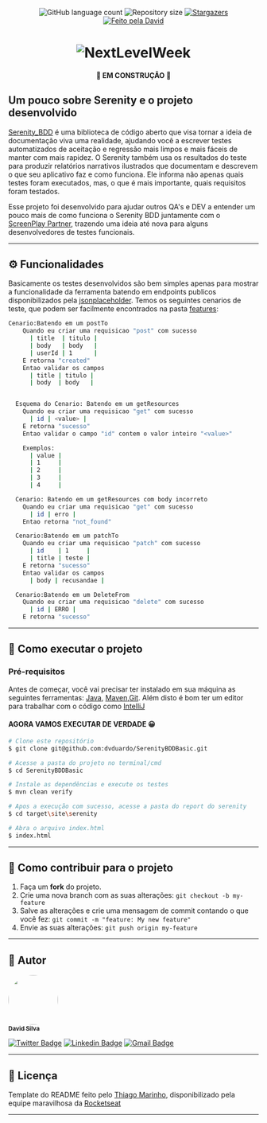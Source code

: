 
<p align="center">
  <img alt="GitHub language count" src="https://img.shields.io/github/languages/count/dvduardo/SerenityBDDBasic">

  <img alt="Repository size" src="https://img.shields.io/github/repo-size/dvduardo/SerenityBDDBasic">

   <a href="https://github.com/dvduardo/SerenityBDDBasic/stargazers">
    <img alt="Stargazers" src="https://img.shields.io/github/stars/dvduardo/SerenityBDDBasic?style=social">
  </a>

  <a href="https://rocketseat.com.br">
    <img alt="Feito pela David" src="https://img.shields.io/badge/feito%20por-David-%237519C1">
  </a>

</p>
<h1 align="center">
    <img alt="NextLevelWeek" title="#NextLevelWeek" src="./assets/banner.png" />
</h1>

<h4 align="center"> 
	🚧 EM CONSTRUÇÂO 🚧
</h4>

## Um pouco sobre Serenity e o projeto desenvolvido

[Serenity_BDD](https://serenity-bdd.github.io/theserenitybook/latest/index.html#) é uma biblioteca de código aberto que visa tornar a ideia de documentação viva uma realidade, ajudando você a escrever testes automatizados de aceitação e regressão mais limpos e mais fáceis de manter com mais rapidez. O Serenity também usa os resultados do teste para produzir relatórios narrativos ilustrados que documentam e descrevem o que seu aplicativo faz e como funciona. 
Ele informa não apenas quais testes foram executados, mas, o que é mais importante,
quais requisitos foram testados.

Esse projeto foi desenvolvido para ajudar outros QA's e DEV a entender um pouco mais de como funciona o Serenity BDD juntamente com
o [ScreenPlay Partner](https://blog.onedaytesting.com.br/screenplay-pattern/), trazendo uma ideia até nova para alguns desenvolvedores de testes funcionais.

---

## ⚙️ Funcionalidades

Basicamente os testes desenvolvidos são bem simples apenas para mostrar a funcionalidade da ferramenta batendo em endpoints publicos disponibilizados pela [jsonplaceholder](https://jsonplaceholder.typicode.com/guide/).
Temos os seguintes cenarios de teste, que podem ser facilmente encontrados na pasta [features](https://github.com/dvduardo/SerenityBDDBasic/blob/master/src/test/resources/features/Test.feature):
```bash
Cenario:Batendo em um postTo
    Quando eu criar uma requisicao "post" com sucesso
      | title  | titulo |
      | body   | body   |
      | userId | 1      |
    E retorna "created"
    Entao validar os campos
      | title | titulo |
      | body  | body   |


  Esquema do Cenario: Batendo em um getResources
    Quando eu criar uma requisicao "get" com sucesso
      | id | <value> |
    E retorna "sucesso"
    Entao validar o campo "id" contem o valor inteiro "<value>"

    Exemplos:
      | value |
      | 1     |
      | 2     |
      | 3     |
      | 4     |

  Cenario: Batendo em um getResources com body incorreto
    Quando eu criar uma requisicao "get" com sucesso
      | id | erro |
    Entao retorna "not_found"

  Cenario:Batendo em um patchTo
    Quando eu criar uma requisicao "patch" com sucesso
      | id    | 1     |
      | title | teste |
    E retorna "sucesso"
    Entao validar os campos
      | body | recusandae |

  Cenario:Batendo em um DeleteFrom
    Quando eu criar uma requisicao "delete" com sucesso
      | id | ERRO |
    E retorna "sucesso"
```
---

## 🚀 Como executar o projeto

### Pré-requisitos

Antes de começar, você vai precisar ter instalado em sua máquina as seguintes ferramentas:
[Java](https://www.java.com/pt-BR/), [Maven](https://maven.apache.org),[Git](https://gitforwindows.org).
Além disto é bom ter um editor para trabalhar com o código como [IntelliJ](https://www.jetbrains.com/pt-br/idea/)

#### AGORA VAMOS EXECUTAR DE VERDADE 😀

```bash
# Clone este repositório
$ git clone git@github.com:dvduardo/SerenityBDDBasic.git

# Acesse a pasta do projeto no terminal/cmd
$ cd SerenityBDDBasic

# Instale as dependências e execute os testes
$ mvn clean verify

# Apos a execução com sucesso, acesse a pasta do report do serenity
$ cd target\site\serenity

# Abra o arquivo index.html
$ index.html

```

---

[comment]: <> (## 👨‍💻 Contribuidores)

[comment]: <> (<table>)

[comment]: <> (  <tr>)

[comment]: <> (    <td align="center"><a href="https://www.instagram.com/dvduardo/"><img style="border-radius: 50%;" src="https://shortest.link/18iL" width="100px;" alt=""/><br /><sub><b>David Silva</b></sub></a><br /><a href="https://www.instagram.com/dvduardo/" title="Contribuidor"></a></td>)

[comment]: <> (  </tr>)

[comment]: <> (</table>)

## 💪 Como contribuir para o projeto

1. Faça um **fork** do projeto.
2. Crie uma nova branch com as suas alterações: `git checkout -b my-feature`
3. Salve as alterações e crie uma mensagem de commit contando o que você fez: `git commit -m "feature: My new feature"`
4. Envie as suas alterações: `git push origin my-feature`
---

## 🦸 Autor

<a href="https://www.instagram.com/dvduardo/">
 <img style="border-radius: 50%;" src="https://shortest.link/18iL" width="100px;" alt=""/>
 <br />
 <sub><b>David Silva</b></sub></a> <a href="https://www.instagram.com/dvduardo/" title="Autor"></a>
 <br />

[![Twitter Badge](https://img.shields.io/badge/-@dvd_uardo-1ca0f1?style=flat-square&labelColor=1ca0f1&logo=twitter&logoColor=white&link=https://twitter.com/dvd_uardo)](https://twitter.com/dvd_uardo) [![Linkedin Badge](https://img.shields.io/badge/-David-blue?style=flat-square&logo=Linkedin&logoColor=white&link=https://www.linkedin.com/in/dvduardo/)](https://www.linkedin.com/in/dvduardo/)
[![Gmail Badge](https://img.shields.io/badge/-dvduardo@gmail.com-c14438?style=flat-square&logo=Gmail&logoColor=white&link=mailto:dvduardo@gmail.com)](mailto:dvduardo@gmail.com)

---

## 📝 Licença


Template do README feito pelo [Thiago Marinho](https://www.linkedin.com/in/tgmarinho/), disponibilizado pela equipe maravilhosa da [Rocketseat](https://blog.rocketseat.com.br/como-fazer-um-bom-readme/)

---